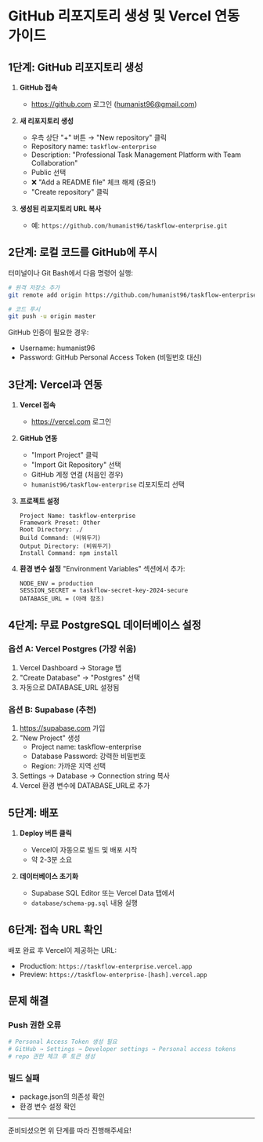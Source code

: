 # GitHub 리포지토리 생성 및 Vercel 연동 가이드

## 1단계: GitHub 리포지토리 생성

1. **GitHub 접속**
   - https://github.com 로그인 (humanist96@gmail.com)

2. **새 리포지토리 생성**
   - 우측 상단 "+" 버튼 → "New repository" 클릭
   - Repository name: `taskflow-enterprise`
   - Description: "Professional Task Management Platform with Team Collaboration"
   - Public 선택
   - ❌ "Add a README file" 체크 해제 (중요!)
   - "Create repository" 클릭

3. **생성된 리포지토리 URL 복사**
   - 예: `https://github.com/humanist96/taskflow-enterprise.git`

## 2단계: 로컬 코드를 GitHub에 푸시

터미널이나 Git Bash에서 다음 명령어 실행:

```bash
# 원격 저장소 추가
git remote add origin https://github.com/humanist96/taskflow-enterprise.git

# 코드 푸시
git push -u origin master
```

GitHub 인증이 필요한 경우:
- Username: humanist96
- Password: GitHub Personal Access Token (비밀번호 대신)

## 3단계: Vercel과 연동

1. **Vercel 접속**
   - https://vercel.com 로그인

2. **GitHub 연동**
   - "Import Project" 클릭
   - "Import Git Repository" 선택
   - GitHub 계정 연결 (처음인 경우)
   - `humanist96/taskflow-enterprise` 리포지토리 선택

3. **프로젝트 설정**
   ```
   Project Name: taskflow-enterprise
   Framework Preset: Other
   Root Directory: ./
   Build Command: (비워두기)
   Output Directory: (비워두기)
   Install Command: npm install
   ```

4. **환경 변수 설정**
   "Environment Variables" 섹션에서 추가:
   
   ```
   NODE_ENV = production
   SESSION_SECRET = taskflow-secret-key-2024-secure
   DATABASE_URL = (아래 참조)
   ```

## 4단계: 무료 PostgreSQL 데이터베이스 설정

### 옵션 A: Vercel Postgres (가장 쉬움)
1. Vercel Dashboard → Storage 탭
2. "Create Database" → "Postgres" 선택
3. 자동으로 DATABASE_URL 설정됨

### 옵션 B: Supabase (추천)
1. https://supabase.com 가입
2. "New Project" 생성
   - Project name: taskflow-enterprise
   - Database Password: 강력한 비밀번호
   - Region: 가까운 지역 선택
3. Settings → Database → Connection string 복사
4. Vercel 환경 변수에 DATABASE_URL로 추가

## 5단계: 배포

1. **Deploy 버튼 클릭**
   - Vercel이 자동으로 빌드 및 배포 시작
   - 약 2-3분 소요

2. **데이터베이스 초기화**
   - Supabase SQL Editor 또는 Vercel Data 탭에서
   - `database/schema-pg.sql` 내용 실행

## 6단계: 접속 URL 확인

배포 완료 후 Vercel이 제공하는 URL:
- Production: `https://taskflow-enterprise.vercel.app`
- Preview: `https://taskflow-enterprise-[hash].vercel.app`

## 문제 해결

### Push 권한 오류
```bash
# Personal Access Token 생성 필요
# GitHub → Settings → Developer settings → Personal access tokens
# repo 권한 체크 후 토큰 생성
```

### 빌드 실패
- package.json의 의존성 확인
- 환경 변수 설정 확인

---

준비되셨으면 위 단계를 따라 진행해주세요!
